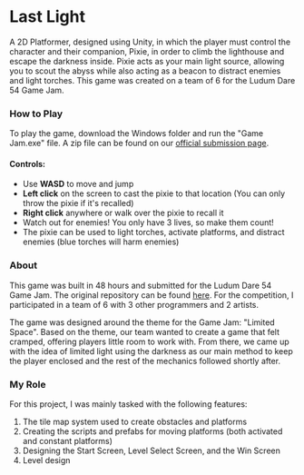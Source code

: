 # Last Light
A 2D Platformer, designed using Unity, in which the player must control the character and their companion, Pixie, in order to climb the lighthouse and escape the darkness inside. Pixie acts as your main light source, allowing you to scout the abyss while also acting as a beacon to distract enemies and light torches. This game was created on a team of 6 for the Ludum Dare 54 Game Jam.

### How to Play
To play the game, download the Windows folder and run the "Game Jam.exe" file. A zip file can be found on our [official submission page](https://ldjam.com/events/ludum-dare/54/last-light).

#### Controls:
 - Use **WASD** to move and jump
 - **Left click** on the screen to cast the pixie to that location (You can only throw the pixie if it's recalled)
 - **Right click** anywhere or walk over the pixie to recall it
 - Watch out for enemies! You only have 3 lives, so make them count!
 - The pixie can be used to light torches, activate platforms, and distract enemies (blue torches will harm enemies)

### About
This game was built in 48 hours and submitted for the Ludum Dare 54 Game Jam. The original repository can be found [here](https://github.com/AriveIT/Game-Jam-Game). For the competition, I participated in a team of 6 with 3 other programmers and 2 artists.

The game was designed around the theme for the Game Jam: "Limited Space". Based on the theme, our team wanted to create a game that felt cramped, offering players little room to work with. From there, we came up with the idea of limited light using the darkness as our main method to keep the player enclosed and the rest of the mechanics followed shortly after.

### My Role
For this project, I was mainly tasked with the following features:
1. The tile map system used to create obstacles and platforms
2. Creating the scripts and prefabs for moving platforms (both activated and constant platforms)
3. Designing the Start Screen, Level Select Screen, and the Win Screen
4. Level design
